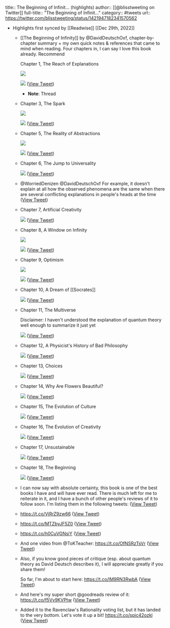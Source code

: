 title:: The Beginning of Infinit... (highlights)
author:: [[@blisstweeting on Twitter]]
full-title:: "The Beginning of Infinit..."
category:: #tweets
url:: https://twitter.com/blisstweeting/status/1421947182341570562

- Highlights first synced by [[Readwise]] [[Dec 29th, 2022]]
	- [[The Beginning of Infinity]] by @DavidDeutschOxf, chapter-by-chapter summary + my own quick notes & references that came to mind when reading. Four chapters in, I can say I love this book already. Recommend
	  
	  Chapter 1, The Reach of Explanations 
	  
	  ![](https://pbs.twimg.com/media/E7vFDOmWQAEC_jb.png) 
	  
	  ![](https://pbs.twimg.com/media/E7vFUkKXEAIUfSR.png) ([View Tweet](https://twitter.com/blisstweeting/status/1421947182341570562))
		- **Note**: Thread
	- Chapter 3, The Spark 
	  
	  ![](https://pbs.twimg.com/media/E7vGESLXoAobsZk.jpg) 
	  
	  ![](https://pbs.twimg.com/media/E7vGIw_WQAIU50s.png) ([View Tweet](https://twitter.com/blisstweeting/status/1421948132703842305))
	- Chapter 5, The Reality of Abstractions 
	  
	  ![](https://pbs.twimg.com/media/E779sC5XMAAgLaO.jpg) 
	  
	  ![](https://pbs.twimg.com/media/E779xNhWUAAD-ct.png) ([View Tweet](https://twitter.com/blisstweeting/status/1422853570165096450))
	- Chapter 6, The Jump to Universality 
	  
	  ![](https://pbs.twimg.com/media/E8iOiUgXEAEbUSs.png) ([View Tweet](https://twitter.com/blisstweeting/status/1425546104414801920))
	- @WorriedDenizen @DavidDeutschOxf For example, it doesn't explain at all how the observed phenomena are the same when there are several conflicting explanations in people's heads at the time ([View Tweet](https://twitter.com/blisstweeting/status/1425778231622447110))
	- Chapter 7, Artificial Creativity 
	  
	  ![](https://pbs.twimg.com/media/E9ej1mqWUAMErqh.jpg) ([View Tweet](https://twitter.com/blisstweeting/status/1429791572929961986))
	- Chapter 8, A Window on Infinity 
	  
	  ![](https://pbs.twimg.com/media/E9e09HbWEAs8uMm.png) 
	  
	  ![](https://pbs.twimg.com/media/E9e1C7RXIAUY5Z6.png) ([View Tweet](https://twitter.com/blisstweeting/status/1429810495511478281))
	- Chapter 9, Optimism 
	  
	  ![](https://pbs.twimg.com/media/E-1TTi2XEAEGbG1.jpg) 
	  
	  ![](https://pbs.twimg.com/media/E-1Tbq1XsAE6cws.png) ([View Tweet](https://twitter.com/blisstweeting/status/1435895611925094401))
	- Chapter 10, A Dream of [[Socrates]] 
	  
	  ![](https://pbs.twimg.com/media/E_PbEOBWEAEctjb.png) ([View Tweet](https://twitter.com/blisstweeting/status/1437733727606657025))
	- Chapter 11, The Multiverse
	  
	  Disclaimer: I haven't understood the explanation of quantum theory well enough to summarize it just yet 
	  
	  ![](https://pbs.twimg.com/media/FA7j7YxWQAIGQfA.png) ([View Tweet](https://twitter.com/blisstweeting/status/1445343249170898945))
	- Chapter 12, A Physicist's History of Bad Philosophy 
	  
	  ![](https://pbs.twimg.com/media/FETwmVQWUAIxwdY.jpg) ([View Tweet](https://twitter.com/blisstweeting/status/1460556772024934403))
	- Chapter 13, Choices 
	  
	  ![](https://pbs.twimg.com/media/FFC9HwnWQAIj-XR.jpg) ([View Tweet](https://twitter.com/blisstweeting/status/1463877836998066179))
	- Chapter 14, Why Are Flowers Beautiful? 
	  
	  ![](https://pbs.twimg.com/media/FILFQwnXoAA9JiZ.png) ([View Tweet](https://twitter.com/blisstweeting/status/1477960575388987392))
	- Chapter 15, The Evolution of Culture 
	  
	  ![](https://pbs.twimg.com/media/FIQ5TzbXMAUB_z-.jpg) ([View Tweet](https://twitter.com/blisstweeting/status/1478369660458438656))
	- Chapter 16, The Evolution of Creativity 
	  
	  ![](https://pbs.twimg.com/media/FIuomV-XwAEXtOn.png) ([View Tweet](https://twitter.com/blisstweeting/status/1480462308618952714))
	- Chapter 17, Unsustainable 
	  
	  ![](https://pbs.twimg.com/media/FJEJctdXMAMylRJ.png) ([View Tweet](https://twitter.com/blisstweeting/status/1481976194253955073))
	- Chapter 18, The Beginning 
	  
	  ![](https://pbs.twimg.com/media/FJPnPaSXMAYrMpv.png) ([View Tweet](https://twitter.com/blisstweeting/status/1482782969886560263))
	- I can now say with absolute certainty, this book is one of the best books I have and will have ever read. There is much left for me to reiterate in it, and I have a bunch of other people's reviews of it to follow soon. I'm listing them in the following tweets: ([View Tweet](https://twitter.com/blisstweeting/status/1482784188449398785))
	- https://t.co/VjRrZ9zw66 ([View Tweet](https://twitter.com/blisstweeting/status/1482784236327378952))
	- https://t.co/MTZbyJF5Z0 ([View Tweet](https://twitter.com/blisstweeting/status/1482784288550567940))
	- https://t.co/h0CuVGNsiY ([View Tweet](https://twitter.com/blisstweeting/status/1482784379772583943))
	- And one video from @ToKTeacher: https://t.co/OfNSRzTsVr ([View Tweet](https://twitter.com/blisstweeting/status/1482784631028174852))
	- Also, if you know good pieces of critique (esp. about quantum theory as David Deutsch describes it), I will appreciate greatly if you share them!
	  
	  So far, I'm about to start here: https://t.co/lM9RN3RwbA ([View Tweet](https://twitter.com/blisstweeting/status/1482785274484645890))
	- And here's my super short @goodreads review of it: https://t.co/f5Vv9KVPtw ([View Tweet](https://twitter.com/blisstweeting/status/1482814527456661505))
	- Added it to the Ravenclaw's Rationality voting list, but it has landed to the very bottom. Let's vote it up a bit! https://t.co/spic42ozkl ([View Tweet](https://twitter.com/blisstweeting/status/1483040119519162368))